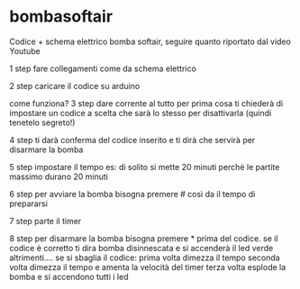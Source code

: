 # bombasoftair
Codice + schema elettrico bomba softair, seguire quanto riportato dal video Youtube


1 step 
fare collegamenti come da schema elettrico

2 step
caricare il codice su arduino

come funziona?
3 step
dare corrente al tutto
per prima cosa ti chiederà di impostare un codice a scelta che sarà lo stesso per disattivarla (quindi tenetelo segreto!)

4 step
ti darà conferma del codice inserito e ti dirà che servirà per disarmare la bomba

5 step
impostare il tempo es: di solito si mette 20 minuti perchè le partite massimo durano 20 minuti

6 step
per avviare la bomba bisogna premere # così da il tempo di prepararsi

7 step
parte il timer

8 step
per disarmare la bomba bisogna premere * prima del codice.
se il codice è corretto ti dira bomba disinnescata e si accenderà il led verde altrimenti....
se si sbaglia il codice:
prima volta dimezza il tempo
seconda volta dimezza il tempo e amenta la velocità del timer
terza volta esplode la bomba e si accendono tutti i led


